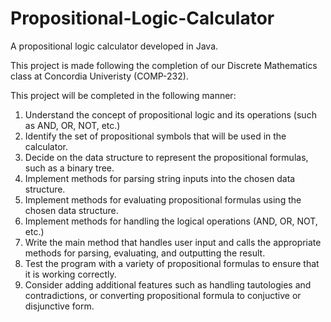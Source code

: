 # Propositional-Logic-Calculator
A propositional logic calculator developed in Java.

This project is made following the completion of our Discrete Mathematics class at Concordia Univeristy (COMP-232).

This project will be completed in the following manner:
  1. Understand the concept of propositional logic and its operations (such as AND, OR, NOT, etc.)
  2. Identify the set of propositional symbols that will be used in the calculator.
  3. Decide on the data structure to represent the propositional formulas, such as a binary tree.
  4. Implement methods for parsing string inputs into the chosen data structure.
  5. Implement methods for evaluating propositional formulas using the chosen data structure.
  6. Implement methods for handling the logical operations (AND, OR, NOT, etc.)
  7. Write the main method that handles user input and calls the appropriate methods for parsing, evaluating, and outputting the result.
  8. Test the program with a variety of propositional formulas to ensure that it is working correctly.
  9. Consider adding additional features such as handling tautologies and contradictions, or converting propositional formula to conjuctive or disjunctive form.
